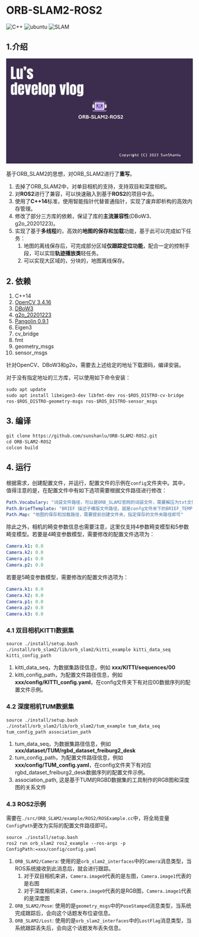 # ORB-SLAM2-ROS2

![C++](https://img.shields.io/badge/c++-std14-blue)
![ubuntu](https://img.shields.io/badge/platform-ubuntu20.04-orange)
![SLAM](https://img.shields.io/badge/slam-stereo--visual-green)

## 1.介绍

<div align="center">
	<a href="https://www.bilibili.com/video/BV1yi421S73r/?vd_source=9d945accb7548e6244fd39d5aee6126d" title="bilibili:ORB_SLAM2_ROS2">
		<img src="https://raw.githubusercontent.com/sunshanlu/ORB-SLAM2-ROS2/main/ORB_SLAM2_ROS2.jpg" alt="ORB_SLAM2_ROS2" width=600>
	</a>
</div>

基于ORB_SLAM2的思想，对ORB_SLAM2进行了**重写**。

1. 去掉了ORB_SLAM2中，对单目相机的支持，支持双目和深度相机。
2. 对**ROS2**进行了兼容，可以快速融入到基于**ROS2**的项目中去。
3. 使用了**C++14**标准，使用智能指针代替普通指针，实现了废弃即析构的高效内存管理。
4. 修改了部分三方库的依赖，保证了库的**主流兼容性**(DBoW3、g2o_20201223)。
5. 实现了基于**多线程**的，高效的**地图的保存和加载**功能，基于此可以完成如下任务：
   1. 地图的离线保存后，可完成部分区域**仅跟踪定位功能**，配合一定的控制手段，可以实现**轨迹播放类**轻任务。
   2. 可以实现大区域的，分块的，地图离线保存。



## 2. 依赖

1. C++14
2. [OpenCV 3.4.16](https://github.com/opencv/opencv/releases/tag/3.4.16)
3. [DBoW3](https://github.com/rmsalinas/DBow3)
4. [g2o_20201223](https://github.com/RainerKuemmerle/g2o/releases/tag/20201223_git)
5. [Pangolin 0.9.1](https://github.com/stevenlovegrove/Pangolin/releases/tag/v0.9.1)
6. Eigen3
7. cv_bridge
8. fmt
9. geometry_msgs
10. sensor_msgs

针对OpenCV、DBoW3和g2o，需要去上述给定的地址下载源码，编译安装。

对于没有指定地址的三方库，可以使用如下命令安装：
```shell
sudo apt update
sudo apt install libeigen3-dev libfmt-dev ros-$ROS_DISTRO-cv-bridge ros-$ROS_DISTRO-geometry-msgs ros-$ROS_DISTRO-sensor_msgs
```

## 3. 编译
```shell
git clone https://github.com/sunshanlu/ORB-SLAM2-ROS2.git
cd ORB-SLAM2-ROS2
colcon build
```

## 4. 运行

根据需求，创建配置文件，并运行，配置文件的示例在`config`文件夹中。其中，值得注意的是，在配置文件中有如下选项需要根据文件路径进行修改：
```yaml
Path.Vocabulary: "词袋文件路径，可以是ORB_SLAM2官网的词袋文件，需要解压为txt文件后使用"
Path.BriefTemplate: "BRIEF 描述子模版文件路径，就是confg文件夹下的BRIEF_TEMPLATE.txt文件"
Path.Map: "地图的保存和加载路径，需要提前创建文件夹，指定保存的文件夹路径即可"
```

除此之外，相机的畸变参数信息也需要注意，这里仅支持4参数畸变模型和5参数畸变模型。若要是4畸变参数模型，需要修改的配置文件选项为：
```yaml
Camera.k1: 0.0
Camera.k2: 0.0
Camera.p1: 0.0
Camera.p2: 0.0
```
若要是5畸变参数模型，需要修改的配置文件选项为：
```yaml
Camera.k1: 0.0
Camera.k2: 0.0
Camera.p1: 0.0
Camera.p2: 0.0
Camera.k3: 0.0
```

### 4.1 双目相机KITTI数据集
```shell
source ./install/setup.bash
./install/orb_slam2/lib/orb_slam2/kitti_example kitti_data_seq kitti_config_path
```
1. kitti_data_seq，为数据集路径信息，例如 **xxx/KITTI/sequences/00**
2. kitti_config_path，为配置文件路径信息，例如 **xxx/config/KITTI_config.yaml**，在config文件夹下有对应00数据序列的配置文件示例。

### 4.2 深度相机TUM数据集
```shell
source ./install/setup.bash
./install/orb_slam2/lib/orb_slam2/tum_example tum_data_seq tum_config_path association_path
```
1. tum_data_seq，为数据集路径信息，例如 **xxx/dataset/TUM/rgbd_dataset_freiburg2_desk**
2. tum_config_path，为配置文件路径信息，例如 **xxx/config/TUM_config.yaml**，在config文件夹下有对应rgbd_dataset_freiburg2_desk数据序列的配置文件示例。
3. association_path, 这是基于TUM的RGBD数据集的工具制作的RGB图和深度图的关系文件

### 4.3 ROS2示例
需要在`./src/ORB_SLAM2/example/ROS2/ROSExample.cc`中，将全局变量`ConfigPath`更改为实际的配置文件路径即可。
```shell
source ./install/setup.bash
ros2 run orb_slam2 ros2_example --ros-args -p ConfigPath:=xxx/config/config.yaml
```

1. `ORB_SLAM2/Camera`: 使用的是`orb_slam2_interfaces`中的`Camera`消息类型，当ROS系统接收到此消息后，就会进行跟踪。
   1. 对于双目相机来讲，`Camera.image0`代表的是左图，`Camera.image1`代表的是右图
   2. 对于深度相机来讲，`Camera.image0`代表的是RGB图，`Camera.image1`代表的是深度图
2. `ORB_SLAM2/Pose`: 使用的是`geometry_msgs`中的`PoseStamped`消息类型，当系统完成跟踪后，会向这个话题发布位姿信息。
3. `ORB_SLAM2/Lost`: 使用的是`orb_slam2_interfaces`中的`LostFlag`消息类型，当系统跟踪丢失后，会向这个话题发布丢失信息。